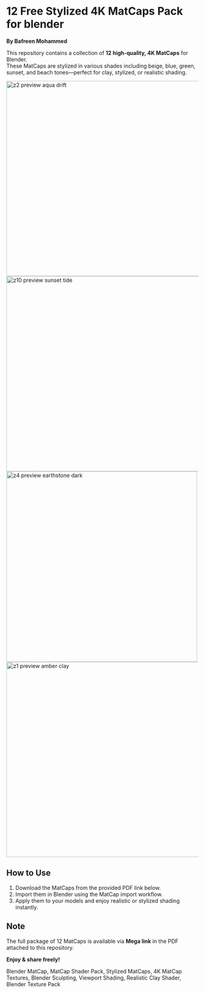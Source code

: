 # 12 Free Stylized 4K MatCaps Pack for blender

**By Bafreen Mohammed**

This repository contains a collection of **12 high-quality, 4K MatCaps** for Blender.  
These MatCaps are stylized in various shades including beige, blue, green, sunset, and beach tones—perfect for clay, stylized, or realistic shading.

<img width="512" height="512" alt="z2 preview aqua drift" src="https://github.com/user-attachments/assets/f57d5e61-621b-4e6a-b28b-1c08033e1457" />

<img width="512" height="512" alt="z10 preview sunset tide" src="https://github.com/user-attachments/assets/a6c77b5a-04f1-4fd1-a3cf-dff639c88d36" />
<img width="500" height="500" alt="z4 preview earthstone dark" src="https://github.com/user-attachments/assets/9cc363ed-182a-4d7b-93b5-c88f459ae5ba" />

<img width="512" height="512" alt="z1 preview amber clay" src="https://github.com/user-attachments/assets/c63da942-1f8e-408b-9b12-1ad71bc6f918" />

## How to Use
1. Download the MatCaps from the provided PDF link below.
2. Import them in Blender using the MatCap import workflow.
3. Apply them to your models and enjoy realistic or stylized shading instantly.

## Note
The full package of 12 MatCaps is available via **Mega link** in the PDF attached to this repository.

**Enjoy & share freely!**

Blender MatCap, MatCap Shader Pack, Stylized MatCaps, 4K MatCap Textures, Blender Sculpting, Viewport Shading, Realistic Clay Shader, Blender Texture Pack








